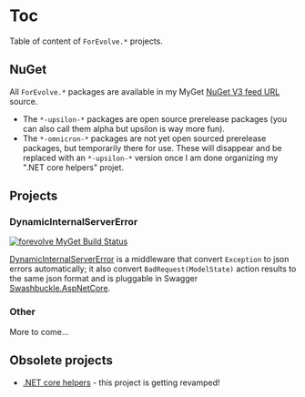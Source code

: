 # Toc
Table of content of `ForEvolve.*` projects.

## NuGet
All `ForEvolve.*` packages are available in my MyGet [NuGet V3 feed URL](https://www.myget.org/F/forevolve/api/v3/index.json) source. 

* The `*-upsilon-*` packages are open source prerelease packages (you can also call them alpha but upsilon is way more fun).
* The `*-omnicron-*` packages are not yet open sourced prerelease packages, but temporarily there for use. These will disappear and be replaced with an `*-upsilon-*` version once I am done organizing my ".NET core helpers" projet.

## Projects
### DynamicInternalServerError
[![forevolve MyGet Build Status](https://www.myget.org/BuildSource/Badge/forevolve?identifier=a6353d8a-cc43-4e21-b226-c2ca715205ab)](https://www.myget.org/) 

[DynamicInternalServerError](https://github.com/ForEvolve/DynamicInternalServerError) is a middleware that convert `Exception` to json errors automatically; it also convert `BadRequest(ModelState)` action results to the same json format and is pluggable in Swagger [Swashbuckle.AspNetCore](https://github.com/domaindrivendev/Swashbuckle.AspNetCore).

### Other
More to come...

## Obsolete projects

* [.NET core helpers](https://github.com/ForEvolve/dotnetcore) - this project is getting revamped!
